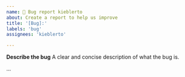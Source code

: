 ```yaml
---
name: 🐞 Bug report kieblerto
about: Create a report to help us improve
title: '[Bug]:'
labels: 'bug'
assignees: 'kieblerto'

---
```


**Describe the bug**
A clear and concise description of what the bug is.

...
